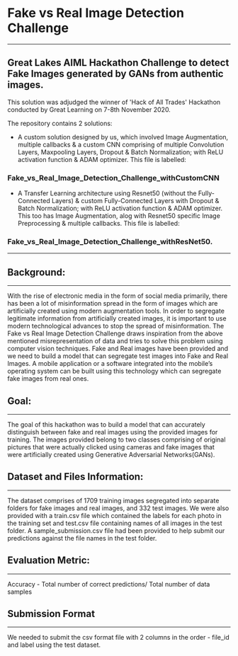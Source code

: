# Fake vs Real Image Detection Challenge
---
Great Lakes AIML Hackathon Challenge to detect Fake Images generated by GANs from authentic images.
---
This solution was adjudged the winner of 'Hack of All Trades' Hackathon conducted by Great Learning on 7-8th November 2020. 

The repository contains 2 solutions:
- A custom solution designed by us, which involved Image Augmentation, multiple callbacks & a custom CNN comprising of multiple Convolution Layers, Maxpooling Layers, Dropout & Batch Normalization; with ReLU activation function & ADAM optimizer. This file is labelled: 
### Fake_vs_Real_Image_Detection_Challenge_withCustomCNN
- A Transfer Learning architecture using Resnet50 (without the Fully-Connected Layers) & custom Fully-Connected Layers with Dropout & Batch Normalization; with ReLU activation function & ADAM optimizer. This too has Image Augmentation, alog with Resnet50 specific Image Preprocessing & multiple callbacks. This file is labelled: 
### Fake_vs_Real_Image_Detection_Challenge_withResNet50.

---
## Background:
---
With the rise of electronic media in the form of social media primarily, there has been a lot of misinformation spread in the form of images which are artificially created using modern
augmentation tools. In order to segregate legitimate information from artificially created images, it is important to use modern technological advances to stop the spread of misinformation.
The Fake vs Real Image Detection Challenge draws inspiration from the above mentioned misrepresentation of data and tries to solve this problem using computer vision techniques.
Fake and Real images have been provided and we need to build a model that can segregate test images into Fake and Real Images. A mobile application or a software integrated into the
mobile’s operating system can be built using this technology which can segregate fake images from real ones.

## Goal:
---
The goal of this hackathon was to build a model that can accurately distinguish between fake and real images using the provided images for training. The images provided belong to two classes
comprising of original pictures that were actually clicked using cameras and fake images that were artificially created using Generative Adversarial Networks(GANs).

## Dataset and Files Information:
---
The dataset comprises of 1709 training images segregated into separate folders for fake images and real images, and 332 test images. We were also provided with a train.csv file which contained the labels for each photo in the training set
and test.csv file containing names of all images in the test folder. A sample_submission.csv file had been provided to help submit our predictions against the
file names in the test folder.

## Evaluation Metric:
---
Accuracy - Total number of correct predictions/ Total number of data samples

## Submission Format
---
We needed to submit the csv format file with 2 columns in the order -
file_id and label using the test dataset.
